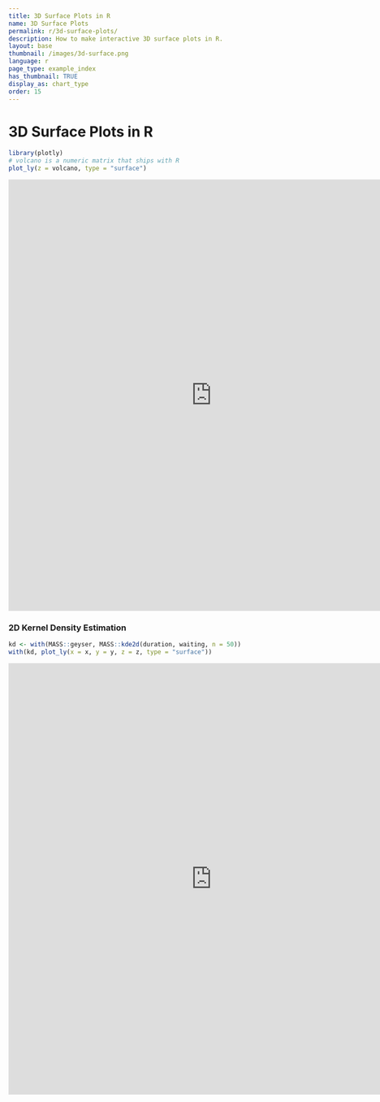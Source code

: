 ```yaml
---
title: 3D Surface Plots in R
name: 3D Surface Plots
permalink: r/3d-surface-plots/
description: How to make interactive 3D surface plots in R.
layout: base
thumbnail: /images/3d-surface.png
language: r
page_type: example_index
has_thumbnail: TRUE
display_as: chart_type
order: 15
---
```



# 3D Surface Plots in R


```r
library(plotly)
# volcano is a numeric matrix that ships with R
plot_ly(z = volcano, type = "surface")
```

<iframe height="850" id="igraph" scrolling="no" seamless="seamless" src="https://plot.ly/~RPlotBot/171.embed" width="800" frameBorder="0"></iframe>

### 2D Kernel Density Estimation


```r
kd <- with(MASS::geyser, MASS::kde2d(duration, waiting, n = 50))
with(kd, plot_ly(x = x, y = y, z = z, type = "surface"))
```

<iframe height="850" id="igraph" scrolling="no" seamless="seamless" src="https://plot.ly/~RPlotBot/173.embed" width="800" frameBorder="0"></iframe>
